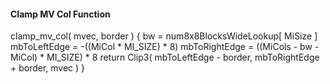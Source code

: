 #### Clamp MV Col Function

<div class="syntax">
clamp_mv_col( mvec, border ) {
    bw = num8x8BlocksWideLookup[ MiSize ]
    mbToLeftEdge = -((MiCol * MI_SIZE) * 8)
    mbToRightEdge = ((MiCols - bw - MiCol) * MI_SIZE) * 8
    return Clip3( mbToLeftEdge - border, mbToRightEdge + border, mvec )
}

</div>
